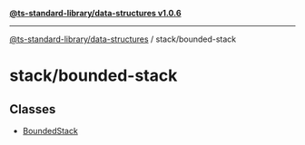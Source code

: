 [**@ts-standard-library/data-structures v1.0.6**](../../README.md)

***

[@ts-standard-library/data-structures](../../modules.md) / stack/bounded-stack

# stack/bounded-stack

## Classes

- [BoundedStack](classes/BoundedStack.md)
